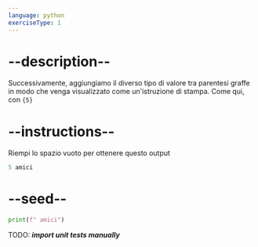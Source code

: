 ```yaml
---
language: python
exerciseType: 1
---
```


# --description--

Successivamente, aggiungiamo il diverso tipo di valore tra parentesi graffe in modo che venga visualizzato come un'istruzione di stampa. Come qui, con `{5}`

# --instructions--

Riempi lo spazio vuoto per ottenere questo output
```python
5 amici
```

# --seed--

```python
print(f" amici")
```

TODO: ___import unit tests manually___
